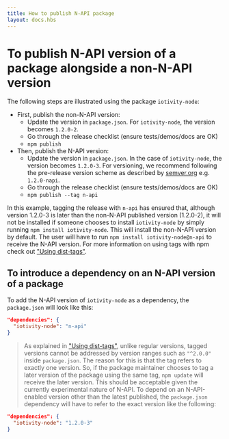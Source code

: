 ```yaml
---
title: How to publish N-API package
layout: docs.hbs
---
```


# To publish N-API version of a package alongside a non-N-API version

The following steps are illustrated using the package `iotivity-node`:

- First, publish the non-N-API version:
  - Update the version in `package.json`. For `iotivity-node`, the version
    becomes `1.2.0-2`.
  - Go through the release checklist (ensure tests/demos/docs are OK)
  - `npm publish`
- Then, publish the N-API version:
  - Update the version in `package.json`. In the case of `iotivity-node`,
    the version becomes `1.2.0-3`. For versioning, we recommend following
    the pre-release version scheme as described by
    [semver.org](https://semver.org/#spec-item-9) e.g. `1.2.0-napi`.
  - Go through the release checklist (ensure tests/demos/docs are OK)
  - `npm publish --tag n-api`

In this example, tagging the release with `n-api` has ensured that, although
version 1.2.0-3 is later than the non-N-API published version (1.2.0-2), it
will not be installed if someone chooses to install `iotivity-node` by simply
running `npm install iotivity-node`. This will install the non-N-API version
by default. The user will have to run `npm install iotivity-node@n-api` to
receive the N-API version. For more information on using tags with npm check
out ["Using dist-tags"][].

## To introduce a dependency on an N-API version of a package

To add the N-API version of `iotivity-node` as a dependency, the `package.json`
will look like this:

```json
"dependencies": {
  "iotivity-node": "n-api"
}
```

> As explained in
> ["Using dist-tags"][], unlike regular versions, tagged versions cannot be
> addressed by version ranges such as `"^2.0.0"` inside `package.json`. The
> reason for this is that the tag refers to exactly one version. So, if the
> package maintainer chooses to tag a later version of the package using the
> same tag, `npm update` will receive the later version. This should be acceptable
> given the currently experimental nature of N-API. To depend on an N-API-enabled
> version other than the latest published, the `package.json` dependency will
> have to refer to the exact version like the following:

```json
"dependencies": {
  "iotivity-node": "1.2.0-3"
}
```

["Using dist-tags"]: https://docs.npmjs.com/getting-started/using-tags
